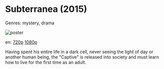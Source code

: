 # Subterranea (2015)

Genres: mystery, drama

![poster](http://image.tmdb.org/t/p/w500/2fLi2ejLnVrQhX9RcBibgJBgguo.jpg)

en:
  [720p](magnet:?xt=urn:btih:36ADC0E1B29A9674118487804A19CDCDECE20E30&tr=udp://glotorrents.pw:6969/announce&tr=udp://tracker.opentrackr.org:1337/announce&tr=udp://torrent.gresille.org:80/announce&tr=udp://tracker.openbittorrent.com:80&tr=udp://tracker.coppersurfer.tk:6969&tr=udp://tracker.leechers-paradise.org:6969&tr=udp://p4p.arenabg.ch:1337&tr=udp://tracker.internetwarriors.net:1337)
  [1080p](magnet:?xt=urn:btih:F61E60DD7F445453C6EC50D0EC198B61F3C3193D&tr=udp://glotorrents.pw:6969/announce&tr=udp://tracker.opentrackr.org:1337/announce&tr=udp://torrent.gresille.org:80/announce&tr=udp://tracker.openbittorrent.com:80&tr=udp://tracker.coppersurfer.tk:6969&tr=udp://tracker.leechers-paradise.org:6969&tr=udp://p4p.arenabg.ch:1337&tr=udp://tracker.internetwarriors.net:1337)
  


Having spent his entire life in a dark cell, never seeing the light of day or another human being, the "Captive" is released into society and must learn how to live for the first time as an adult.